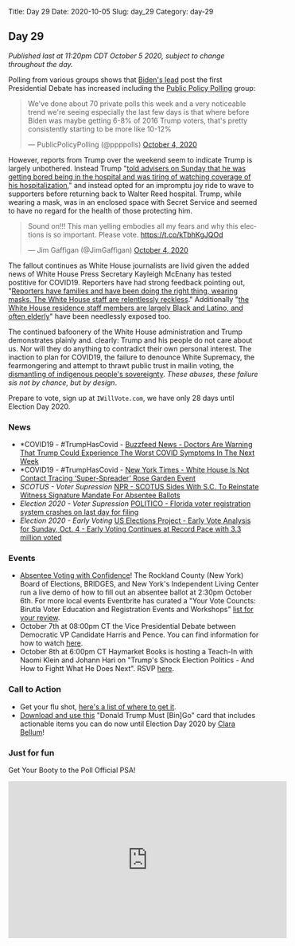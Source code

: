 Title: Day 29
Date: 2020-10-05
Slug: day_29
Category: day-29

## Day 29  

_Published last at 11:20pm CDT October 5 2020, subject to change throughout the day._

Polling from various groups shows that [Biden's lead](https://projects.fivethirtyeight.com/polls/) post the first Presidential Debate has increased including the [Public Policy Polling](https://www.publicpolicypolling.com/wp-content/uploads/2020/10/NorthCarolinaResultsOctober2020.pdf) group:

<blockquote class="twitter-tweet"><p lang="en" dir="ltr">We&#39;ve done about 70 private polls this week and a very noticeable trend we&#39;re seeing especially the last few days is that where before Biden was maybe getting 6-8% of 2016 Trump voters, that&#39;s pretty consistently starting to be more like 10-12%</p>&mdash; PublicPolicyPolling (@ppppolls) <a href="https://twitter.com/ppppolls/status/1312803416935194624?ref_src=twsrc%5Etfw">October 4, 2020</a></blockquote> <script async src="https://platform.twitter.com/widgets.js" charset="utf-8"></script>

However, reports from Trump over the weekend seem to indicate Trump is largely unbothered. Instead Trump "[told advisers on Sunday that he was getting bored being in the hospital and was tiring of watching coverage of his hospitalization](https://www.washingtonpost.com/politics/trump-covid-19-walter-reed-wave/2020/10/04/12dbe38c-064f-11eb-a166-dc429b380d10_story.html)," and instead opted for an impromptu joy ride to wave to supporters before returning back to Walter Reed hospital. Trump, while wearing a mask, was in an enclosed space with Secret Service and seemed to have no regard for the health of those protecting him.

<blockquote class="twitter-tweet"><p lang="en" dir="ltr">Sound on!!! This man yelling embodies all my fears and why this elections is so important. Please vote. <a href="https://t.co/kTbhKgJQOd">https://t.co/kTbhKgJQOd</a></p>&mdash; Jim Gaffigan (@JimGaffigan) <a href="https://twitter.com/JimGaffigan/status/1312895447263043584?ref_src=twsrc%5Etfw">October 4, 2020</a></blockquote> <script async src="https://platform.twitter.com/widgets.js" charset="utf-8"></script> 

The fallout continues as White House journalists are livid given the added news of White House Press Secretary Kayleigh McEnany has tested postitive for COVID19. Reporters have had strong feedback pointing out, "[Reporters have families and have been doing the right thing, wearing masks. The White House staff are relentlessly reckless](https://www.vanityfair.com/news/2020/10/white-house-reporters-fume-over-reckless-covid-response)." Additionally "[the White House residence staff members are largely Black and Latino, and often elderly](https://www.washingtonpost.com/lifestyle/style/white-house-residence-staff-virus/2020/10/05/a8399794-0645-11eb-9be6-cf25fb429f1a_story.html)" have been needlessly exposed too. 

The continued bafoonery of the White House administration and Trump demonstrates plainly and. clearly: Trump and his people do not care about us. Nor will they do anything to contradict their own personal interest. The inaction to plan for COVID19, the failure to denounce White Supremacy, the fearmongering and attempt to thrawt public trust in mailin voting, the [dismantling of indigenous people's sovereignty](https://twitter.com/jtlarsen/status/1313088281207287813?s=20). *These abuses, these failure sis not by chance, but by design*.

Prepare to vote, sign up at `IWillVote.com`, we have only 28 days until Election Day 2020. 

### News

- *COVID19 - #TrumpHasCovid - [Buzzfeed News - Doctors Are Warning That Trump Could Experience The Worst COVID Symptoms In The Next Week	](https://www.buzzfeednews.com/article/peteraldhous/trump-covid-time-course-disease)
- *COVID19 - #TrumpHasCovid - [New York Times - White House Is Not Contact Tracing ‘Super-Spreader’ Rose Garden Event](https://www.nytimes.com/2020/10/05/health/contact-tracing-white-house.html)
- *SCOTUS - Voter Supression* [NPR - SCOTUS Sides With S.C. To Reinstate Witness Signature Mandate For Absentee Ballots ](https://www.npr.org/2020/10/05/920574243/scotus-sides-with-s-c-to-reinstate-witness-signature-mandate-for-absentee-ballot)
- *Election 2020 - Voter Supression* [POLITICO - Florida voter registration system crashes on last day for filing](https://www.politico.com/states/florida/story/2020/10/05/florida-voter-registration-system-crashes-on-last-day-for-filing-1321423)
- *Election 2020 - Early Voting* [US Elections Project - Early Vote Analysis for Sunday, Oct. 4 -
Early Voting Continues at Record Pace with 3.3 million voted](https://electproject.github.io/Early-Vote-2020G/Early_Vote_Analysis_10_4.html)

### Events

- [Absentee Voting with Confidence](https://www.eventbrite.com/e/absentee-voting-with-confidence-tickets-122564807639?aff=ebdssbeditorialcollection)! The Rockland County (New York) Board of Elections, BRIDGES, and New York's Independent Living Center run a live demo of how to fill out an absentee ballot at 2:30pm October 6th. For more local events Eventbrite has curated a "Your Vote Councts: Birutla Voter Education and Registration Events and Workshops" [list for your review](https://www.eventbrite.com/c/your-vote-counts-virtual-voter-education-and-registration-events-and-workshops-cwxqcqk). 
- October 7th at 08:00pm CT the Vice Presidential Debate between Democratic VP Candidate Harris and Pence. You can find information for how to watch [here](https://www.indiewire.com/feature/how-watch-vice-presidential-debate-kamala-harris-mike-pence-1234588721/).
- October 8th at 6:00pm CT Haymarket Books is hosting a Teach-In with Naomi Klein and Johann Hari on "Trump's Shock Election Politics - And How to Fightt What He Does Next". RSVP [here](https://www.eventbrite.com/e/trumps-shock-election-politics-and-how-to-fight-what-he-does-next-tickets-123347522761).

### Call to Action

- Get your flu shot, [here's a list of where to get it](https://www.health.com/condition/cold-flu-sinus/free-flu-shots).
- [Download and use this](https://donaldtrumpmustbingo.com/) "Donald Trump Must [Bin]Go" card that includes actionable items you can do now until Election Day 2020 by [Clara Bellum](https://twitter.com/clarabellum)!

### Just for fun

Get Your Booty to the Poll Official PSA!

<iframe width="560" height="315" src="https://www.youtube.com/embed/eTlv2gfrINM" frameborder="0" allow="accelerometer; autoplay; clipboard-write; encrypted-media; gyroscope; picture-in-picture" allowfullscreen></iframe>
